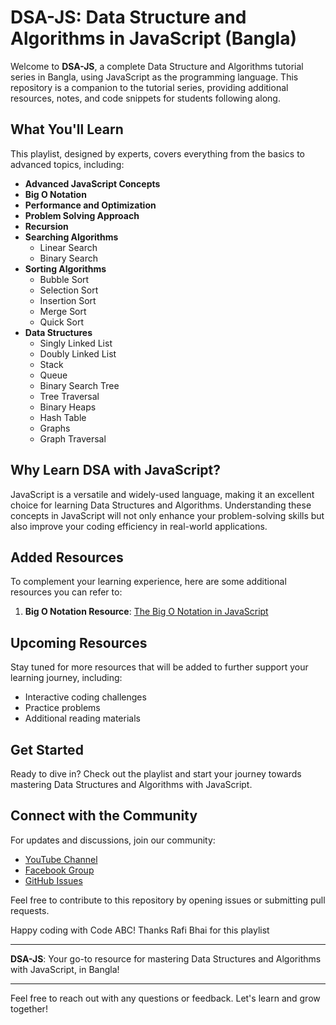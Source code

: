 # DSA-JS: Data Structure and Algorithms in JavaScript (Bangla)

Welcome to **DSA-JS**, a complete Data Structure and Algorithms tutorial series in Bangla, using JavaScript as the programming language. This repository is a companion to the tutorial series, providing additional resources, notes, and code snippets for students following along.

## What You'll Learn

This playlist, designed by experts, covers everything from the basics to advanced topics, including:

- **Advanced JavaScript Concepts**
- **Big O Notation**
- **Performance and Optimization**
- **Problem Solving Approach**
- **Recursion**
- **Searching Algorithms**
  - Linear Search
  - Binary Search
- **Sorting Algorithms**
  - Bubble Sort
  - Selection Sort
  - Insertion Sort
  - Merge Sort
  - Quick Sort
- **Data Structures**
  - Singly Linked List
  - Doubly Linked List
  - Stack
  - Queue
  - Binary Search Tree
  - Tree Traversal
  - Binary Heaps
  - Hash Table
  - Graphs
  - Graph Traversal

## Why Learn DSA with JavaScript?

JavaScript is a versatile and widely-used language, making it an excellent choice for learning Data Structures and Algorithms. Understanding these concepts in JavaScript will not only enhance your problem-solving skills but also improve your coding efficiency in real-world applications.

## Added Resources

To complement your learning experience, here are some additional resources you can refer to:

1. **Big O Notation Resource**: [The Big O Notation in JavaScript](https://hackernoon.com/the-big-o-notation-in-javascript)

## Upcoming Resources

Stay tuned for more resources that will be added to further support your learning journey, including:

- Interactive coding challenges
- Practice problems
- Additional reading materials

## Get Started

Ready to dive in? Check out the playlist and start your journey towards mastering Data Structures and Algorithms with JavaScript.

## Connect with the Community

For updates and discussions, join our community:

- [YouTube Channel](#)
- [Facebook Group](#)
- [GitHub Issues](#)

Feel free to contribute to this repository by opening issues or submitting pull requests.

Happy coding with Code ABC!
Thanks Rafi Bhai for this playlist

---

**DSA-JS**: Your go-to resource for mastering Data Structures and Algorithms with JavaScript, in Bangla!

---

Feel free to reach out with any questions or feedback. Let's learn and grow together!
